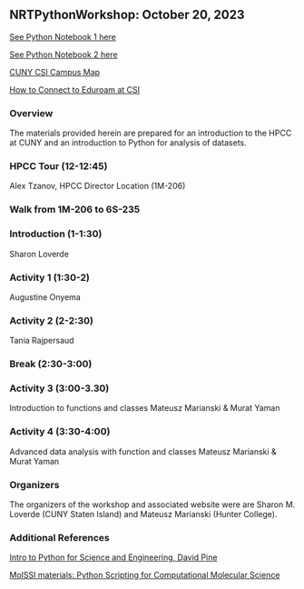 ## NRTPythonWorkshop: October 20, 2023

[See Python Notebook 1 here](https://colab.research.google.com/drive/19wIrxTQTi9e2wFoNaJo9iJW-60ITGX8i?usp=sharing)

[See Python Notebook 2 here](https://colab.research.google.com/drive/17olGflUItt8urHjLkkEiUhO1_uIB2jAS#scrollTo=zqgddh7mXn5z)

[CUNY CSI Campus Map](https://www.csi.cuny.edu/sites/default/files/pdf/aboutcsi/map.pdf)

[How to Connect to Eduroam at CSI](https://www.csi.cuny.edu/online-resources/eduroam)
### Overview
The materials provided herein are prepared for an introduction to the HPCC at CUNY and an introduction to Python for analysis of datasets.

### HPCC Tour (12-12:45)
Alex Tzanov, HPCC Director
Location (1M-206)

### Walk from 1M-206 to 6S-235

### Introduction (1-1:30)
Sharon Loverde

### Activity 1 (1:30-2)
Augustine Onyema

### Activity 2 (2-2:30)
Tania Rajpersaud

### Break (2:30-3:00)

### Activity 3 (3:00-3.30)
Introduction to functions and classes
Mateusz Marianski & Murat Yaman

### Activity 4 (3:30-4:00)
Advanced data analysis with function and classes
Mateusz Marianski & Murat Yaman

### Organizers
The organizers of the workshop and associated website were are Sharon M. Loverde (CUNY Staten Island) and Mateusz Marianski (Hunter College).

### Additional References
[Intro to Python for Science and Engineering, David Pine](https://physics.nyu.edu/pine/IntroPythonSciEngPINEsample.pdf)

[MolSSI materials: Python Scripting for Computational Molecular Science](https://education.molssi.org/python_scripting_cms/01-introduction/index.html)
